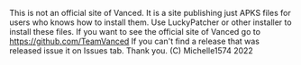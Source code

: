 This is not an official site of Vanced. It is a site publishing just APKS files for users who knows how to install them.
Use LuckyPatcher or other installer to install these files.
If you want to see the official site of Vanced go to https://github.com/TeamVanced
If you can't find a release that was released issue it on Issues tab.
Thank you.
(C) Michelle1574 2022
